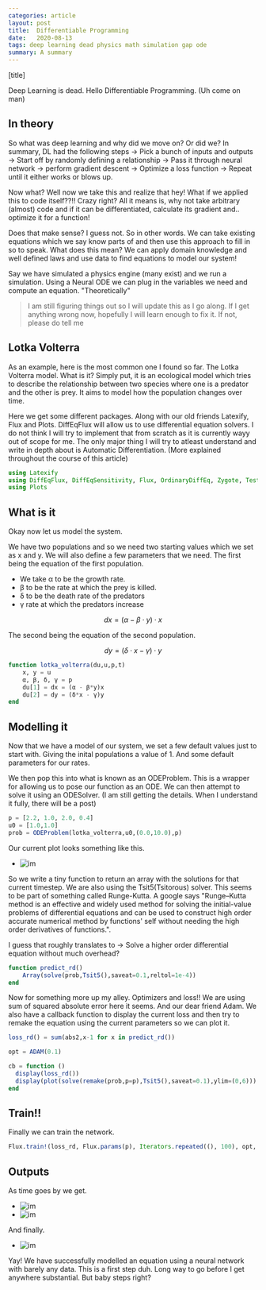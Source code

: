 ```yaml
---
categories: article
layout: post
title:  Differentiable Programming
date:   2020-08-13
tags: deep learning dead physics math simulation gap ode
summary: A summary
---
```


[title]

Deep Learning is dead. Hello Differentiable Programming. (Uh come on man)

## In theory

So what was deep learning and why did we move on? Or did we?
In summary, DL had the following steps -> Pick a bunch of inputs and outputs -> Start off by randomly defining a relationship -> Pass it through neural network -> perform gradient descent -> Optimize a loss function -> Repeat until it either works or blows up.

Now what? Well now we take this and realize that hey! What if we applied this to code itself??!! Crazy right? All it means is, why not take arbitrary (almost) code and if it can be differentiated, calculate its gradient and.. optimize it for a function!

Does that make sense? I guess not. So in other words. We can take existing equations which we say know parts of and then use this approach to fill in so to speak. What does this mean? We can apply domain knowledge and well defined laws and use data to find equations to model our system!

Say we have simulated a physics engine (many exist) and we run a simulation. Using a Neural ODE we can plug in the variables we need and compute an equation. "Theoretically"

> I am still figuring things out so I will update this as I go along. If I get anything wrong now, hopefully I will learn enough to fix it. If not, please do tell me 

## Lotka Volterra

As an example, here is the most common one I found so far. The Lotka Volterra model. What is it? 
Simply put, it is an ecological model which tries to describe the relationship between two species where one is a predator and the other is prey. It aims to model how the population changes over time.

Here we get some different packages. Along with our old friends Latexify, Flux and Plots.
DiffEqFlux will allow us to use differential equation solvers. I do not think I will try to implement that from scratch as it is currently wayy out of scope for me.
The only major thing I will try to atleast understand and write in depth about is Automatic Differentiation. (More explained throughout the course of this article)

```julia
using Latexify
using DiffEqFlux, DiffEqSensitivity, Flux, OrdinaryDiffEq, Zygote, Test
using Plots
```
## What is it
Okay now let us model the system.

We have two populations and so we need two starting values which we set as x and y.
We will also define a few parameters that we need.
The first being the equation of the first population. 

- We take α to be the growth rate.
- β to be the rate at which the prey is killed.
- δ to be the death rate of the predators
- γ rate at which the predators increase

$$dx = \left( \alpha - \beta \cdot y \right) \cdot x$$

The second being the equation of the second population.

$$dy = \left( \delta \cdot x - \gamma \right) \cdot y$$

```julia
function lotka_volterra(du,u,p,t)
    x, y = u
    α, β, δ, γ = p
    du[1] = dx = (α - β*y)x
    du[2] = dy = (δ*x - γ)y
end
```
## Modelling it

Now that we have a model of our system, we set a few default values just to start with. Giving the inital populations a value of 1. And some default parameters for our rates. 

We then pop this into what is known as an ODEProblem. This is a wrapper for allowing us to pose our function as an ODE. We can then attempt to solve it using an ODESolver. (I am still getting the details. When I understand it fully, there will be a post)

```julia
p = [2.2, 1.0, 2.0, 0.4]
u0 = [1.0,1.0]
prob = ODEProblem(lotka_volterra,u0,(0.0,10.0),p)
```

Our current plot looks something like this.
- ![im](../assets/img/dif1.png)

So we write a tiny function to return an array with the solutions for that current timestep. We are also using the Tsit5(Tsitorous) solver. This seems to be part of something called Runge-Kutta. 
A google says "Runge–Kutta method is an effective and widely used method for solving the initial-value problems of differential equations and can be used to construct high order accurate numerical method by functions' self without needing the high order derivatives of functions.".

I guess that roughly translates to -> Solve a higher order differential equation without much overhead?

```julia
function predict_rd()
    Array(solve(prob,Tsit5(),saveat=0.1,reltol=1e-4))
end
```
Now for something more up my alley. Optimizers and loss!! We are using sum of squared absolute error here it seems. And our dear friend Adam.
We also have a callback function to display the current loss and then try to remake the equation using the current parameters so we can plot it.

``` julia
loss_rd() = sum(abs2,x-1 for x in predict_rd())

opt = ADAM(0.1)

cb = function ()
  display(loss_rd())
  display(plot(solve(remake(prob,p=p),Tsit5(),saveat=0.1),ylim=(0,6)))
end
```
## Train!!
Finally we can train the network.

```julia
Flux.train!(loss_rd, Flux.params(p), Iterators.repeated((), 100), opt, cb = cb)
```

## Outputs
As time goes by we get. 
- ![im](/assets/img/dif2.png)
- ![im](/assets/img/dif3.png)

And finally.

- ![im](../assets/img/dif4.png)

Yay! We have successfully modelled an equation using a neural network with barely any data. This is a first step duh. Long way to go before I get anywhere substantial. But baby steps right?
